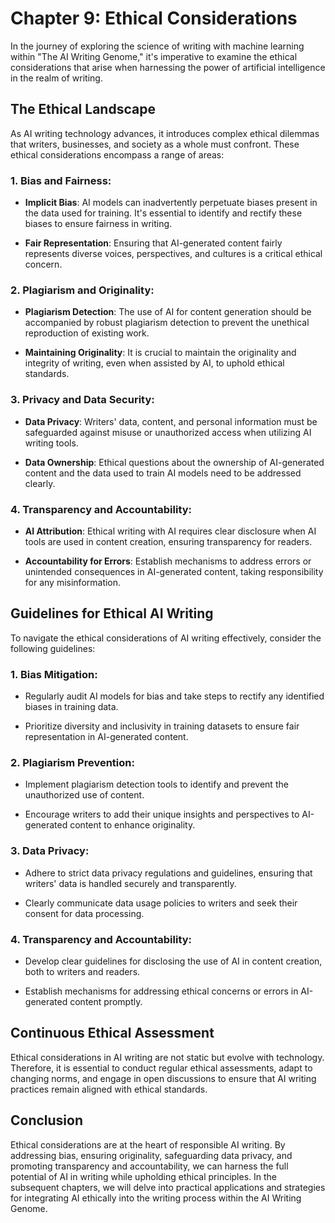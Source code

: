 Chapter 9: Ethical Considerations
=================================

In the journey of exploring the science of writing with machine learning within "The AI Writing Genome," it's imperative to examine the ethical considerations that arise when harnessing the power of artificial intelligence in the realm of writing.

The Ethical Landscape
---------------------

As AI writing technology advances, it introduces complex ethical dilemmas that writers, businesses, and society as a whole must confront. These ethical considerations encompass a range of areas:

### 1. **Bias and Fairness**:

* **Implicit Bias**: AI models can inadvertently perpetuate biases present in the data used for training. It's essential to identify and rectify these biases to ensure fairness in writing.

* **Fair Representation**: Ensuring that AI-generated content fairly represents diverse voices, perspectives, and cultures is a critical ethical concern.

### 2. **Plagiarism and Originality**:

* **Plagiarism Detection**: The use of AI for content generation should be accompanied by robust plagiarism detection to prevent the unethical reproduction of existing work.

* **Maintaining Originality**: It is crucial to maintain the originality and integrity of writing, even when assisted by AI, to uphold ethical standards.

### 3. **Privacy and Data Security**:

* **Data Privacy**: Writers' data, content, and personal information must be safeguarded against misuse or unauthorized access when utilizing AI writing tools.

* **Data Ownership**: Ethical questions about the ownership of AI-generated content and the data used to train AI models need to be addressed clearly.

### 4. **Transparency and Accountability**:

* **AI Attribution**: Ethical writing with AI requires clear disclosure when AI tools are used in content creation, ensuring transparency for readers.

* **Accountability for Errors**: Establish mechanisms to address errors or unintended consequences in AI-generated content, taking responsibility for any misinformation.

Guidelines for Ethical AI Writing
---------------------------------

To navigate the ethical considerations of AI writing effectively, consider the following guidelines:

### 1. **Bias Mitigation**:

* Regularly audit AI models for bias and take steps to rectify any identified biases in training data.

* Prioritize diversity and inclusivity in training datasets to ensure fair representation in AI-generated content.

### 2. **Plagiarism Prevention**:

* Implement plagiarism detection tools to identify and prevent the unauthorized use of content.

* Encourage writers to add their unique insights and perspectives to AI-generated content to enhance originality.

### 3. **Data Privacy**:

* Adhere to strict data privacy regulations and guidelines, ensuring that writers' data is handled securely and transparently.

* Clearly communicate data usage policies to writers and seek their consent for data processing.

### 4. **Transparency and Accountability**:

* Develop clear guidelines for disclosing the use of AI in content creation, both to writers and readers.

* Establish mechanisms for addressing ethical concerns or errors in AI-generated content promptly.

Continuous Ethical Assessment
-----------------------------

Ethical considerations in AI writing are not static but evolve with technology. Therefore, it is essential to conduct regular ethical assessments, adapt to changing norms, and engage in open discussions to ensure that AI writing practices remain aligned with ethical standards.

Conclusion
----------

Ethical considerations are at the heart of responsible AI writing. By addressing bias, ensuring originality, safeguarding data privacy, and promoting transparency and accountability, we can harness the full potential of AI in writing while upholding ethical principles. In the subsequent chapters, we will delve into practical applications and strategies for integrating AI ethically into the writing process within the AI Writing Genome.
